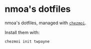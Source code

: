 # nmoa's dotfiles
nmoa's dotfiles, managed with [`chezmoi`](https://github.com/twpayne/chezmoi).

Install them with:

```bash
chezmoi init twpayne
```
